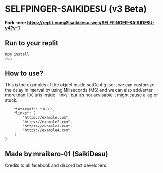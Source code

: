 # SELFPINGER-SAIKIDESU (v3 Beta)


<h4>Fork here: <a href="https://replit.com/@saikidesu-web/SELFPINGER-SAIKIDESU"> https://replit.com/@saikidesu-web/SELFPINGER-SAIKIDESU-v4?v=1</a></h4>

<h2>Run to your replit</h2>

```
npm install
run
```

<h2>How to use?</h2>
This is the examples of the object inside setConfig.json, we can customize the delay in interval by using Millseconds (MS) and we can also add/enter more than 100 urls inside "links" but it's not advisable it might cause a lag or stuck.

```{
    "interval": "1000", 
    "links": [
        "https://example.com",
        "https://example2.com",
        "https://example3.com",
        "https://example4.com"
    ]
}
```
<h2>Made by  <a href='https://github.com/mraikero-01'>mraikero-01 (SaikiDesu)</a></h2>

Credits to all facebook and discord bot developers.
